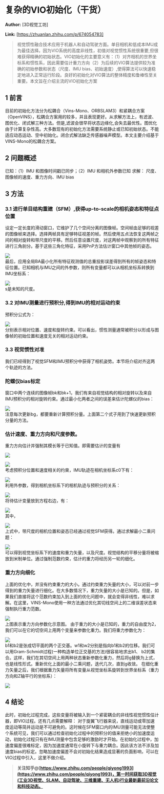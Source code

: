 # 复杂的VIO初始化（干货）

 **Author:** [3D视觉工坊]

 **Link:** [https://zhuanlan.zhihu.com/p/674054783]


> 视觉惯性融合技术应用于机器人和自动驾驶方面。单目相机和低成本IMU成为最佳选择。因为VIO系统的高度非线性，初值对视觉惯性系统很重要,但很难获得精确的初始状态。VIO初始化的主要意义有：（1）对齐相机的世界坐标系和惯性系，因此需要估计重力方向（2）为后续的VIO算法提供较为准确的初始参数和状态（尺度、IMU bias、初始速度）,使得算法可以快速稳定地进入正常运行阶段。良好的初始化对VIO算法的整体精度和鲁棒性至关重要。本文旨在介绍主流的VIO初始化方案

## 1 前言  
目前的初始化方法分为松耦合（Vins-Mono、ORBSLAM3）和紧耦合方案（OpenVINS），松耦合方案用的较多，并且表现更好。从求解方法上，有滤波、图优化、闭式解三种方法。但是,滤波会很早将状态边缘化,会失去最优性。图优化由于计算复杂性高。大多数现有的初始化方法需要系统静止或已知初始状态。不能适应动态运动、空中初始化。闭合式解法缺乏传感器噪声模型。本文主要介绍基于VINS-Mono的松耦合方案。

## 2 问题概述  
已知：（1）IMU 和图像时间戳已同步；（2）IMU 和相机外参数已知 求解： 尺度、图像帧的速度、重力方向、IMU bias

## 3 方法  
### 3.1 进行单目结构重建（SFM）,获得up-to-scale的相机姿态和特征点位置  
设定一定长度的滑动窗口，它维护了几个空间分离的图像帧。空间帧由足够的视差的图像帧来选择。选择两帧具有足够特征视差的帧。然后使用五点法恢复这两帧之间的相对旋转和带尺度的平移。然后任意设置尺度，对这两帧中观察到的所有特征进行三角剖分。基于这些三角化特征，采用PnP方法估计窗口中其他帧的姿态。

  


![]((20231225)复杂的VIO初始化干货_3D视觉工坊/v2-347bdd0024931ca9536cb75a112ed013_1440w.jpg)  
 最后，应用全局BA最小化所有特征观测值的总重投影误差得到所有的帧姿态和特征位置。已知相机与IMU之间的外参数，则所有变量都可以从相机坐标系转换到IMU坐标系：

  


![]((20231225)复杂的VIO初始化干货_3D视觉工坊/v2-d0c64d83bc391fa41ebc5e59b7ab4be2_1440w.jpg)  
 s是未知的尺度。

### 3.2 对IMU测量进行预积分,得到IMU的相对运动约束  
预积分公式为：

  


![]((20231225)复杂的VIO初始化干货_3D视觉工坊/v2-b7ec92cd5d93fd3a80a364e4c40536ea_1440w.jpg)  
 分别表示相对位置、速度和旋转约束。可以看出，惯性测量通常被积分以形成与图像帧的初始位置和速度无关的相对运动约束。

### 3.3 视觉惯性对准  
我们已经得到了视觉SFM和IMU预积分中获得了相机姿势。本节将介绍对齐这两个轨迹的方法。

### 陀螺仪bias标定  
窗口中两个连续的图像帧bk和bk+1，我们有来自视觉结构的相对旋转以及来自IMU预积分的相对旋转约束。通过最小化两者之间的误差来估计陀螺仪的bias：

  


![]((20231225)复杂的VIO初始化干货_3D视觉工坊/v2-968c5f1c8f27675fc15f7d1e66f61c3e_1440w.jpg)  
 注意每次更新bg，都要重新计算预积分量。上面第二个式子用到了快速更新预积分量的方法。

### 估计速度、重力方向和尺度参数。  
重力方向估计并强制其模长等于已知值。即需要估计的变量有

![]((20231225)复杂的VIO初始化干货_3D视觉工坊/v2-5b03a7132d45bf8a5a04783ee25c9125_1440w.jpg)  
  


![]((20231225)复杂的VIO初始化干货_3D视觉工坊/v2-65ba6c4aa98e71b5ec9a7b76ac6687c6_1440w.jpg)  
 考虑预积分位置和速度相关的约束，IMU轨迹在相机坐标系c0下有：

  


![]((20231225)复杂的VIO初始化干货_3D视觉工坊/v2-1e59ec565626498837519fced1fe5b4e_1440w.jpg)  
 利用外参数，得到相机坐标系下的相机轨迹与预积分的关系：

  


![]((20231225)复杂的VIO初始化干货_3D视觉工坊/v2-0cc5c57a53383a56b8a43a4cce964145_1440w.jpg)  
 将待估计变量放到方程右边，有：

  


![]((20231225)复杂的VIO初始化干货_3D视觉工坊/v2-590b9f3987c779d0396b7bc6a627ecd3_1440w.jpg)  
 其中，

  


![]((20231225)复杂的VIO初始化干货_3D视觉工坊/v2-dcf5b83325c8ede2dd20f9c147a210f3_1440w.jpg)  
 上式中，带尺度的相机位置和姿态已经通过视觉SFM获得。通过求解最小二乘问题：

  


![]((20231225)复杂的VIO初始化干货_3D视觉工坊/v2-5543a634dd5269068b92dc0cb161ee0b_1440w.jpg)  
 可以得到视觉坐标系下的速度和重力矢量，以及尺度。视觉结构的平移分量将被缩放到米制单位。通过强制范数约束，估计的重力将经历另一轮的细化。

### 重力方向细化  
上面的优化中，并没有约束重力的大小。通过约束重力矢量的大小，可以对前一步得到的重力矢量进行细化。在大多数情况下，重力矢量的大小是已知的。但是，如果我们直接将这个范数约束加入到上面的优化问题中，就会变得非线性，难以求解。在这里，VINS-Mono使用一种方法通过优化其切线空间上的二维误差状态来强制执行重力范数。

  


![]((20231225)复杂的VIO初始化干货_3D视觉工坊/v2-a1ab9b22b0c2392a7e9b783b1d6b9c3e_1440w.jpg)  
 上图表示重力方向参数化示意图。 由于重力的大小是已知的，重力的自由度为2，我们可以在它的切空间上用两个变量来参数化重力。我们将重力参数化为：

  


![]((20231225)复杂的VIO初始化干货_3D视觉工坊/v2-e045c9e25d853739d154dacb5f2265bf_1440w.jpg)  
 b1和b2是张成切平面的两个正交基。w1和w2分别是指向b1和b2的位移。我们可以用Gram-Schmidt过程(一种构造单位正交基的方法)很容易地求出b1、 b2的集合。这样，我们在其切空间上用两种状态重新参数化重力，然后将g替换为上式，也是线性形式。重新优化上面的最小二乘问题，迭代几次，直到g收敛。 在细化重力矢量之后，我们根据重力矢量将所有变量从视觉坐标系旋转到世界坐标系（重力方向和Z轴平行的坐标系）：

![]((20231225)复杂的VIO初始化干货_3D视觉工坊/v2-eca8bddf00f7810bfc94e7d57f5a3ca8_1440w.jpg)  
## 4 结论  
此时，初始化过程完成，这些变量将被输入到一个紧密耦合的非线性视觉惯性估计器，即VIO过程。还有几点需要解释： 对于旋翼飞行器来说，直线运动或零加速度运动等简并运动是不可避免的。这时候在SFM窗口内的IMU测量可能无法使整个系统可见，我们可以通过检查初始化过程中的预积分的值来拒绝小的加速度运动，初始化过程只有在IMU测量中包含足够的激励时才开始。在初始化过程中，加速度偏差很难标定，因为加速度通常在小旋转下与重力耦合。因此该方法不涉及加速度bias的标定。忽略加速度偏差不会对初始化结果造成显著的负面影响，可以在VIO过程中引入，这里不做介绍。


> **关注知乎@[https://www.zhihu.com/people/qiyong1993](https://www.zhihu.com/people/qiyong1993)，第一时间获取3D视觉(工业3D视觉、SLAM、自动驾驶、三维重建、无人机)行业最新最前沿论文和科技动态。**

